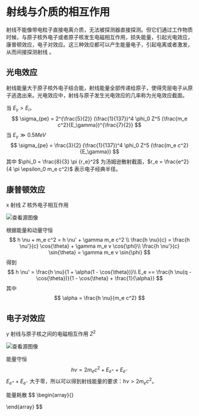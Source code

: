 # 射线与介质的相互作用

射线不能像带电粒子直接电离介质，无法被探测器直接探测。但它们通过工作物质时候，与原子核外电子或者原子核发生电磁相互作用，损失能量，引起光电效应，康普顿效应，电子对效应。这三种效应都可以产生能量电子，引起电离或者激发，从而间接探测射线  。

## 光电效应

射线能量大于原子核外电子结合能，射线能量全部传递给原子，使得壳层电子从原子逃逸出来。光电效应中，射线与原子发生光电效应的几率称为光电效应截面。

当 $E_\gamma > E_i$，
$$
\sigma_{pe} = 
2^{\frac{5}{2}}
(\frac{1}{137})^4 
\phi_0 Z^5 
(\frac{m_e c^2}{E_\gamma})^{\frac{7}{2}}
$$
  当 $E_\gamma \gg 0.5 MeV$
$$
\sigma_{pe} = 
\frac{3}{2}
(\frac{1}{137})^4
\phi_0 Z^5
(\frac{m_e c^2}{E_\gamma})
$$
其中 $\phi_0 = \frac{8}{3} \pi {r_e}^2$ 为汤姆逊散射截面，$r_e = \frac{e^2}{4 \pi \epsilon_0 m_e c^2}$ 表示电子经典半径。

## 康普顿效应

x 射线 $Z$ 核外电子相互作用

![查看源图像](https://th.bing.com/th/id/R.2e69e501c6f43d81d9b151ebc3b8ac35?rik=Zh4gnVgZVcbbdg&riu=http%3a%2f%2fimg.zwbk.org%2fbaike%2fbpic%2f2012%2f03%2f06%2f20120306144028054_5068.jpg&ehk=Y7QqRBb8bvAFiMNPSt1WjekB%2bxEvmcjI6APTgrkvMQE%3d&risl=&pid=ImgRaw&r=0)

根据能量和动量守恒
$$
h \nu + m_e c^2 = h \nu' + \gamma m_e c^2 \\
\frac{h \nu}{c} = \frac{h \nu'}{c} \cos{\theta} + \gamma m_e v \cos{\phi}\\
\frac{h \nu'}{c} \sin{\theta} = \gamma m_e v \sin{\phi}
$$
得到
$$
h \nu' = \frac{h \nu}{1 + \alpha(1 - \cos{\theta})}\\
E_e == \frac{h \nu(q - \cos{\theta})}{1 - \cos{\theta} + \frac{1}{\alpha}}
$$
其中
$$
\alpha = \frac{h \nu}{m_e c^2}
$$

## 电子对效应

$\gamma$ 射线与原子核之间的电磁相互作用 $Z^2$ 

![查看源图像](https://www.pianshen.com/images/113/f9aa1833845b1168cdc67f2a057cd001.png)

能量守恒
$$
h \nu = 2 m_e c^2 + E_{e^+} +E_{e^-}
$$
$E_{e^+} +E_{e^-}$ 大于零，所以可以得到射线能量的要求：$h \nu > 2 m_e c^2$。

能量耗散
$$
\begin{array}{}

\end{array}
$$
